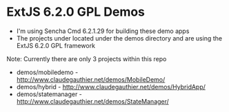 # ExtJS 6.2.0 GPL Demos

-	I'm using Sencha Cmd 6.2.1.29 for building these demo apps
-	The projects under located under the demos directory and are using the ExtJS 6.2.0 GPL framework

Note: Currently there are only 3 projects within this repo 

-  demos/mobiledemo    - http://www.claudegauthier.net/demos/MobileDemo/
-  demos/hybrid        - http://www.claudegauthier.net/demos/HybridApp/
-  demos/statemanager  - http://www.claudegauthier.net/demos/StateManager/

 



